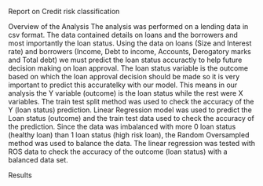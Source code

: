 Report on Credit risk classification

Overview of the Analysis
The analysis was performed on a lending data in csv format. The data contained details on loans and the borrowers and most importantly the loan status.
Using the data on loans (Size and Interest rate) and borrowers (Income, Debt to income, Accounts, Derogatory marks and Total debt) we must predict the loan status accuractly to help future decision making on loan approval.
The loan status variable is the outcome based on which the loan approval decision should be made so it is very important to predict this accuratelky with our model.
This means in our analysis the Y variable (outcome) is the loan status while the rest were X variables.
The train test split method was used to check the accuracy of the Y (loan status) prediction.
Linear Regression model was used to predict the Loan status (outcome) and the train test data used to check the accuracy of the prediction.
Since the data was imbalanced with more 0 loan status (healthy loan) than 1 loan status (high risk loan), the Random Oversampled method was used to balance the data.
The linear regression was tested with ROS data to check the accuracy of the outcome (loan status) with a balanced data set.

Results
